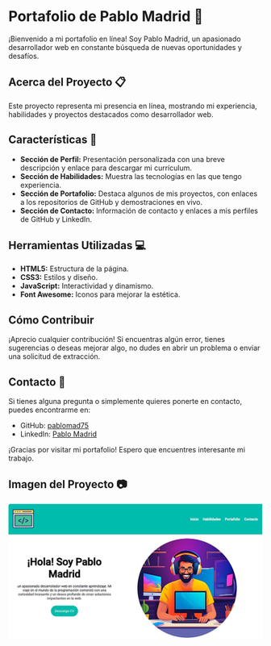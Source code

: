 # Portafolio de Pablo Madrid :memo:

¡Bienvenido a mi portafolio en línea! Soy Pablo Madrid, un apasionado desarrollador web en constante búsqueda de nuevas oportunidades y desafíos.

## Acerca del Proyecto :clipboard:

Este proyecto representa mi presencia en línea, mostrando mi experiencia, habilidades y proyectos destacados como desarrollador web.

## Características 📜

- **Sección de Perfil:** Presentación personalizada con una breve descripción y enlace para descargar mi currículum.
- **Sección de Habilidades:** Muestra las tecnologías en las que tengo experiencia.
- **Sección de Portafolio:** Destaca algunos de mis proyectos, con enlaces a los repositorios de GitHub y demostraciones en vivo.
- **Sección de Contacto:** Información de contacto y enlaces a mis perfiles de GitHub y LinkedIn.

## Herramientas Utilizadas :computer:

- **HTML5:** Estructura de la página.
- **CSS3:** Estilos y diseño.
- **JavaScript:** Interactividad y dinamismo.
- **Font Awesome:** Iconos para mejorar la estética.

## Cómo Contribuir

¡Aprecio cualquier contribución! Si encuentras algún error, tienes sugerencias o deseas mejorar algo, no dudes en abrir un problema o enviar una solicitud de extracción.

## Contacto :e-mail:

Si tienes alguna pregunta o simplemente quieres ponerte en contacto, puedes encontrarme en:

- GitHub: [pablomad75](https://github.com/pablomad75)
- LinkedIn: [Pablo Madrid](https://www.linkedin.com/in/tu-perfil-linkedin/)

¡Gracias por visitar mi portafolio! Espero que encuentres interesante mi trabajo.

## Imagen del Proyecto :camera:

![Descripción de la imagen](/assets/portafolio-final.jpg)
